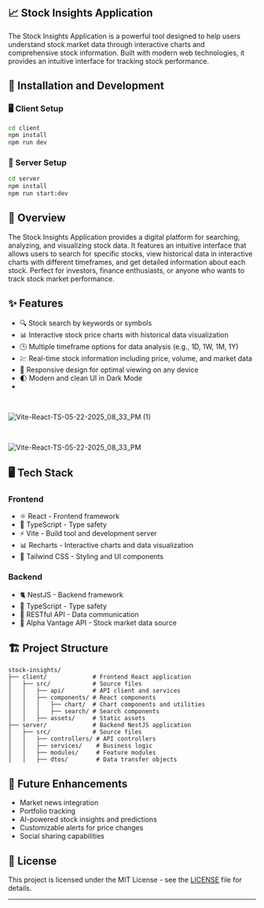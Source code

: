 ## 📈 Stock Insights Application

The Stock Insights Application is a powerful tool designed to help users understand stock market data through interactive charts and comprehensive stock information. Built with modern web technologies, it provides an intuitive interface for tracking stock performance.

## 🚀 Installation and Development

### 🖥️ Client Setup
```bash
cd client
npm install
npm run dev
```

### 🔧 Server Setup
```bash
cd server
npm install
npm run start:dev
```

## 🌟 Overview

The Stock Insights Application provides a digital platform for searching, analyzing, and visualizing stock data. It features an intuitive interface that allows users to search for specific stocks, view historical data in interactive charts with different timeframes, and get detailed information about each stock. Perfect for investors, finance enthusiasts, or anyone who wants to track stock market performance.

## ✨ Features

- 🔍 Stock search by keywords or symbols
- 📊 Interactive stock price charts with historical data visualization
- 🕒 Multiple timeframe options for data analysis (e.g., 1D, 1W, 1M, 1Y)
- 💹 Real-time stock information including price, volume, and market data
- 🔄 Responsive design for optimal viewing on any device
- 🌓 Modern and clean UI in Dark Mode
- 
<br>

![Vite-React-TS-05-22-2025_08_33_PM (1)](https://github.com/user-attachments/assets/e5b9a5b2-481c-46f1-b31c-705466fc1158)

<br>

![Vite-React-TS-05-22-2025_08_33_PM](https://github.com/user-attachments/assets/f532dfc3-ea34-430a-9b77-2fcbb19652d8)


## 🖥️ Tech Stack

### Frontend
- ⚛️ React - Frontend framework
- 📘 TypeScript - Type safety
- ⚡ Vite - Build tool and development server
- 📊 Recharts - Interactive charts and data visualization
- 🎨 Tailwind CSS - Styling and UI components

### Backend
- 🐈 NestJS - Backend framework
- 📘 TypeScript - Type safety
- 🔌 RESTful API - Data communication
- 📡 Alpha Vantage API - Stock market data source

## 🏗️ Project Structure

```
stock-insights/
├── client/             # Frontend React application
│   ├── src/            # Source files
│   │   ├── api/        # API client and services
│   │   ├── components/ # React components
│   │   │   ├── chart/  # Chart components and utilities
│   │   │   ├── search/ # Search components
│   │   ├── assets/     # Static assets
├── server/             # Backend NestJS application
│   ├── src/            # Source files
│   │   ├── controllers/ # API controllers
│   │   ├── services/    # Business logic
│   │   ├── modules/     # Feature modules
│   │   ├── dtos/        # Data transfer objects
```

## 🧠 Future Enhancements

- Market news integration
- Portfolio tracking
- AI-powered stock insights and predictions
- Customizable alerts for price changes
- Social sharing capabilities

## 📝 License

This project is licensed under the MIT License - see the [LICENSE](LICENSE) file for details.

---
